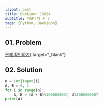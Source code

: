 ```yaml
---
layout: post
title: Baekjoon 15624
subtitle: 피보나치 수 7
tags: [Python, Baekjoon]
---
```


## 01. Problem

[문제 확인하기](https://www.acmicpc.net/problem/15624){:target="_blank"}

## 02. Solution

```Python
n = int(input())
A, B = 0, 1
for i in range(n):
    A, B = (A + B)%1000000007, A%1000000007
print(A)
```
